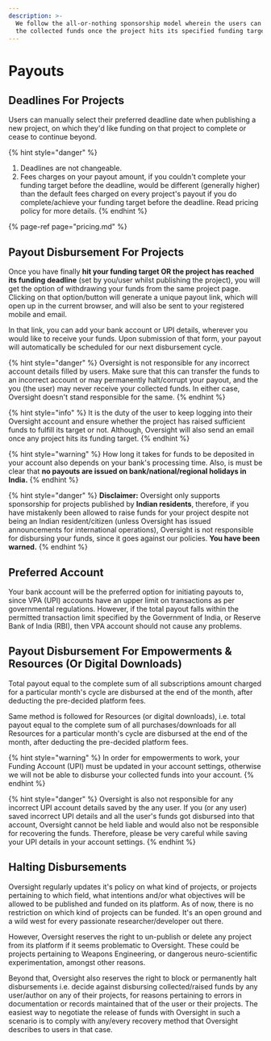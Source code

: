 ```yaml
---
description: >-
  We follow the all-or-nothing sponsorship model wherein the users can only take
  the collected funds once the project hits its specified funding target.
---
```


# Payouts

## Deadlines For Projects

Users can manually select their preferred deadline date when publishing a new project, on which they'd like funding on that project to complete or cease to continue beyond.

{% hint style="danger" %}
1. Deadlines are not changeable.
2. Fees charges on your payout amount, if you couldn't complete your funding target before the deadline, would be different \(generally higher\) than the default fees charged on every project's payout if you do complete/achieve your funding target before the deadline. Read pricing policy for more details.
{% endhint %}

{% page-ref page="pricing.md" %}

## Payout Disbursement For Projects

Once you have finally **hit your funding target OR the project has reached its funding deadline** \(set by you/user whilst publishing the project\), you will get the option of withdrawing your funds from the same project page. Clicking on that option/button will generate a unique payout link, which will open up in the current browser, and will also be sent to your registered mobile and email.

In that link, you can add your bank account or UPI details, wherever you would like to receive your funds. Upon submission of that form, your payout will automatically be scheduled for our next disbursement cycle.

{% hint style="danger" %}
Oversight is not responsible for any incorrect account details filled by users. Make sure that this can transfer the funds to an incorrect account or may permanently halt/corrupt your payout, and the you \(the user\) may never receive your collected funds. In either case, Oversight doesn't stand responsible for the same.
{% endhint %}

{% hint style="info" %}
It is the duty of the user to keep logging into their Oversight account and ensure whether the project has raised sufficient funds to fulfill its target or not. Although, Oversight will also send an email once any project hits its funding target.
{% endhint %}

{% hint style="warning" %}
How long it takes for funds to be deposited in your account also depends on your bank's processing time. Also, is must be clear that **no payouts are issued on bank/national/regional holidays in India.**
{% endhint %}

{% hint style="danger" %}
**Disclaimer:** Oversight only supports sponsorship for projects published by **Indian residents**, therefore, if you have mistakenly been allowed to raise funds for your project despite not being an Indian resident/citizen \(unless Oversight has issued announcements for international operations\), Oversight is not responsible for disbursing your funds, since it goes against our policies. **You have been warned.**
{% endhint %}

## Preferred Account

Your bank account will be the preferred option for initiating payouts to, since VPA \(UPI\) accounts have an upper limit on transactions as per governmental regulations. However, if the total payout falls within the permitted transaction limit specified by the Government of India, or Reserve Bank of India \(RBI\), then VPA account should not cause any problems.

## Payout Disbursement For Empowerments & Resources \(Or Digital Downloads\) <a id="empowerments"></a>

Total payout equal to the complete sum of all subscriptions amount charged for a particular month's cycle are disbursed at the end of the month, after deducting the pre-decided platform fees.

Same method is followed for Resources \(or digital downloads\), i.e. total payout equal to the complete sum of all purchases/downloads for all Resources for a particular month's cycle are disbursed at the end of the month, after deducting the pre-decided platform fees.

{% hint style="warning" %}
In order for empowerments to work, your Funding Account \(UPI\) must be updated in your account settings, otherwise we will not be able to disburse your collected funds into your account.
{% endhint %}

{% hint style="danger" %}
Oversight is also not responsible for any incorrect UPI account details saved by the any user. If you \(or any user\) saved incorrect UPI details and all the user's funds got disbursed into that account, Oversight cannot be held liable and would also not be responsible for recovering the funds. Therefore, please be very careful while saving your UPI details in your account settings.
{% endhint %}

## Halting Disbursements

Oversight regularly updates it's policy on what kind of projects, or projects pertaining to which field, what intentions and/or what objectives will be allowed to be published and funded on its platform. As of now, there is no restriction on which kind of projects can be funded. It's an open ground and a wild west for every passionate researcher/developer out there.

However, Oversight reserves the right to un-publish or delete any project from its platform if it seems problematic to Oversight. These could be projects pertaining to Weapons Engineering, or dangerous neuro-scientific experimentation, amongst other reasons. 

Beyond that, Oversight also reserves the right to block or permanently halt disbursements i.e. decide against disbursing collected/raised funds by any user/author on any of their projects, for reasons pertaining to errors in documentation or records maintained that of the user or their projects. The easiest way to negotiate the release of funds with Oversight in such a scenario is to comply with any/every recovery method that Oversight describes to users in that case.

